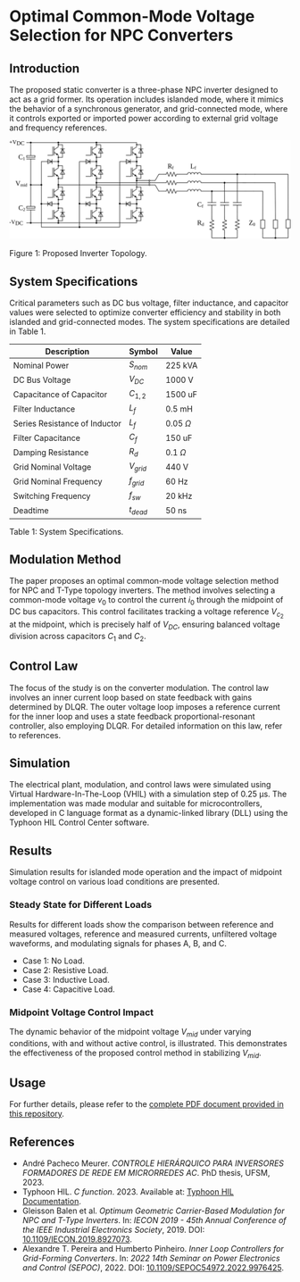# Optimal Common-Mode Voltage Selection for NPC Converters

## Introduction

The proposed static converter is a three-phase NPC inverter designed to act as a grid former. Its operation includes islanded mode, where it mimics the behavior of a synchronous generator, and grid-connected mode, where it controls exported or imported power according to external grid voltage and frequency references.

![Microgrid Topology](figures/vsc_microgrid_topology.svg)

Figure 1: Proposed Inverter Topology.

## System Specifications

Critical parameters such as DC bus voltage, filter inductance, and capacitor values were selected to optimize converter efficiency and stability in both islanded and grid-connected modes. The system specifications are detailed in Table 1.

| Description                        | Symbol         | Value       |
|------------------------------------|----------------|-------------|
| Nominal Power                       | $S_{nom}$      | 225 kVA     |
| DC Bus Voltage                     | $V_{DC}$       | 1000 V      |
| Capacitance of Capacitor            | $C_{1,2}$      | 1500 uF |
| Filter Inductance                   | $L_f$          | 0.5 mH      |
| Series Resistance of Inductor       | $L_f$          | 0.05 $\Omega$|
| Filter Capacitance                  | $C_f$          | 150 uF  |
| Damping Resistance                  | $R_d$          | 0.1 $\Omega$|
| Grid Nominal Voltage                | $V_{grid}$     | 440 V       |
| Grid Nominal Frequency              | $f_{grid}$     | 60 Hz       |
| Switching Frequency                 | $f_{sw}$       | 20 kHz      |
| Deadtime                            | $t_{dead}$     | 50 ns       |

Table 1: System Specifications.

## Modulation Method

The paper proposes an optimal common-mode voltage selection method for NPC and T-Type topology inverters. The method involves selecting a common-mode voltage $v_0$ to control the current $i_0$ through the midpoint of DC bus capacitors. This control facilitates tracking a voltage reference $V_{c_2}$ at the midpoint, which is precisely half of $V_{DC}$, ensuring balanced voltage division across capacitors $C_1$ and $C_2$.

## Control Law

The focus of the study is on the converter modulation. The control law involves an inner current loop based on state feedback with gains determined by DLQR. The outer voltage loop imposes a reference current for the inner loop and uses a state feedback proportional-resonant controller, also employing DLQR. For detailed information on this law, refer to references.

## Simulation

The electrical plant, modulation, and control laws were simulated using Virtual Hardware-In-The-Loop (VHIL) with a simulation step of 0.25 µs. The implementation was made modular and suitable for microcontrollers, developed in C language format as a dynamic-linked library (DLL) using the Typhoon HIL Control Center software.

## Results

Simulation results for islanded mode operation and the impact of midpoint voltage control on various load conditions are presented.

### Steady State for Different Loads

Results for different loads show the comparison between reference and measured voltages, reference and measured currents, unfiltered voltage waveforms, and modulating signals for phases A, B, and C.

- Case 1: No Load.
- Case 2: Resistive Load.
- Case 3: Inductive Load.
- Case 4: Capacitive Load.

### Midpoint Voltage Control Impact

The dynamic behavior of the midpoint voltage $V_{mid}$ under varying conditions, with and without active control, is illustrated. This demonstrates the effectiveness of the proposed control method in stabilizing $V_{mid}$.

## Usage

For further details, please refer to the [complete PDF document provided in this repository](doc/Seleção_Ótima_da_Tensão_de_Modo_Comum_para_Conversor_NPC.pdf).

## References

- André Pacheco Meurer. *CONTROLE HIERÁRQUICO PARA INVERSORES FORMADORES DE REDE EM MICRORREDES AC*. PhD thesis, UFSM, 2023.
- Typhoon HIL. *C function*. 2023. Available at: [Typhoon HIL Documentation](https://www.typhoon-hil.com/documentation/typhoon-hil-software-manual/References/c_function.html).
- Gleisson Balen et al. *Optimum Geometric Carrier-Based Modulation for NPC and T-Type Inverters*. In: *IECON 2019 - 45th Annual Conference of the IEEE Industrial Electronics Society*, 2019. DOI: [10.1109/IECON.2019.8927073](https://doi.org/10.1109/IECON.2019.8927073).
- Alexandre T. Pereira and Humberto Pinheiro. *Inner Loop Controllers for Grid-Forming Converters*. In: *2022 14th Seminar on Power Electronics and Control (SEPOC)*, 2022. DOI: [10.1109/SEPOC54972.2022.9976425](https://doi.org/10.1109/SEPOC54972.2022.9976425).

